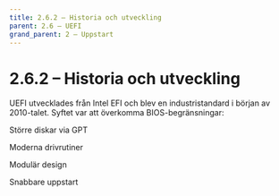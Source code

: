 ```yaml
---
title: 2.6.2 – Historia och utveckling
parent: 2.6 – UEFI
grand_parent: 2 – Uppstart
---
```

# 2.6.2 – Historia och utveckling

UEFI utvecklades från Intel EFI och blev en industristandard i början av 2010-talet. Syftet var att överkomma BIOS-begränsningar:

Större diskar via GPT

Moderna drivrutiner

Modulär design

Snabbare uppstart

